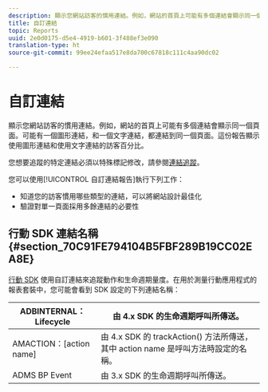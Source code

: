 ```yaml
---
description: 顯示您網站訪客的慣用連結。例如，網站的首頁上可能有多個連結會顯示同一個頁面。可能有一個圖形連結，和一個文字連結，都連結到同一個頁面。這份報告顯示使用圖形連結和使用文字連結的訪客百分比。
title: 自訂連結
topic: Reports
uuid: 2e0d0175-d5e4-4919-b601-3f488ef3e090
translation-type: ht
source-git-commit: 99ee24efaa517e8da700c67818c111c4aa90dc02

---
```



# 自訂連結

顯示您網站訪客的慣用連結。例如，網站的首頁上可能有多個連結會顯示同一個頁面。可能有一個圖形連結，和一個文字連結，都連結到同一個頁面。這份報告顯示使用圖形連結和使用文字連結的訪客百分比。

您想要追蹤的特定連結必須以特殊標記修改，請參閱[連結追蹤](https://docs.adobe.com/content/help/zh-Hant/analytics/implementation/javascript-implementation/variables-analytics-reporting/config-var/s-linktrackvars.html)。

您可以使用[!UICONTROL 自訂連結報告]執行下列工作：

* 知道您的訪客慣用哪些類型的連結，可以將網站設計最佳化
* 驗證對單一頁面採用多餘連結的必要性

## 行動 SDK 連結名稱 {#section_70C91FE794104B5FBF289B19CC02EA8E}

[行動 SDK](https://marketing.adobe.com/resources/help/zh_TW/mobile/home.html) 使用自訂連結來追蹤動作和生命週期量度。在用於測量行動應用程式的報表套裝中，您可能會看到 SDK 設定的下列連結名稱：

| ADBINTERNAL：Lifecycle | 由 4.x SDK 的生命週期呼叫所傳送。 |
|---|---|
| AMACTION：[action name] | 由 4.x SDK 的 trackAction() 方法所傳送，其中 action name 是呼叫方法時設定的名稱。 |
| ADMS BP Event | 由 3.x SDK 的生命週期呼叫所傳送。 |

